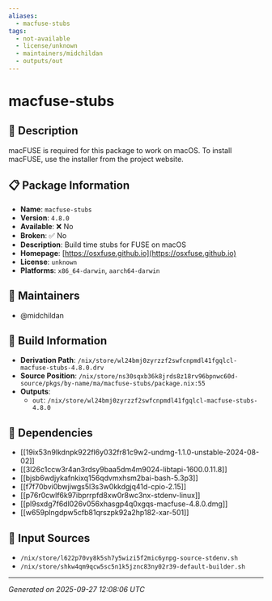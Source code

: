 ```yaml
---
aliases:
  - macfuse-stubs
tags:
  - not-available
  - license/unknown
  - maintainers/midchildan
  - outputs/out
---
```


# macfuse-stubs

## 📝 Description

macFUSE is required for this package to work on macOS. To install macFUSE,
use the installer from the <link xlink:href="https://osxfuse.github.io/">
project website</link>.


## 📋 Package Information

- **Name**: `macfuse-stubs`
- **Version**: `4.8.0`
- **Available**: ❌ No
- **Broken**: ✅ No
- **Description**: Build time stubs for FUSE on macOS
- **Homepage**: [https://osxfuse.github.io](https://osxfuse.github.io)
- **License**: `unknown`
- **Platforms**: `x86_64-darwin`, `aarch64-darwin`
## 👥 Maintainers

- @midchildan


## 🔧 Build Information

- **Derivation Path**: `/nix/store/wl24bmj0zyrzzf2swfcnpmdl41fgqlcl-macfuse-stubs-4.8.0.drv`
- **Source Position**: `/nix/store/ns30sqxb36k8jrds8z18rv96bpnwc60d-source/pkgs/by-name/ma/macfuse-stubs/package.nix:55`
- **Outputs**:
  - `out`:  `/nix/store/wl24bmj0zyrzzf2swfcnpmdl41fgqlcl-macfuse-stubs-4.8.0`

## 🔗 Dependencies

- [[19ix53n9lkdnpk922fl6y032fr81c9w2-undmg-1.1.0-unstable-2024-08-02]]
- [[3l26c1ccw3r4an3rdsy9baa5dm4m9024-libtapi-1600.0.11.8]]
- [[bjsb6wdjykafnkixq156qdvmxhsm2bai-bash-5.3p3]]
- [[f7f70bvi0bwjiwgs5l3s3w0kkdgjq41d-cpio-2.15]]
- [[p76r0cwlf6k97ibprrpfd8xw0r8wc3nx-stdenv-linux]]
- [[pl9sxdg7f6dl026v056xhasgp4q0xgqs-macfuse-4.8.0.dmg]]
- [[w659plngdpw5cfb81qrszpk92a2hp182-xar-501]]

## 📁 Input Sources

- `/nix/store/l622p70vy8k5sh7y5wizi5f2mic6ynpg-source-stdenv.sh`
- `/nix/store/shkw4qm9qcw5sc5n1k5jznc83ny02r39-default-builder.sh`

---
*Generated on 2025-09-27 12:08:06 UTC*
